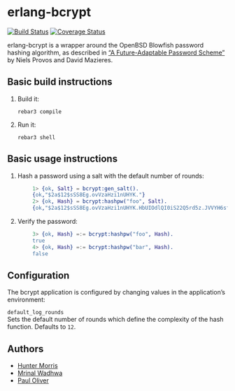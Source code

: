 erlang-bcrypt
=============

[![Build Status][travis_ci_image]][travis_ci]
[![Coverage Status](https://coveralls.io/repos/github/puzza007/erlang-bcrypt/badge.svg?branch=master)](https://coveralls.io/github/puzza007/erlang-bcrypt?branch=master)

erlang-bcrypt is a wrapper around the OpenBSD Blowfish password hashing algorithm, as described in [“A Future-Adaptable Password Scheme”] by Niels Provos and David Mazieres.

Basic build instructions
------------------------

1.  Build it:

        rebar3 compile

2.  Run it:

        rebar3 shell

Basic usage instructions
------------------------

1.  Hash a password using a salt with the default number of rounds:

```erlang
        1> {ok, Salt} = bcrypt:gen_salt().
        {ok,"$2a$12$sSS8Eg.ovVzaHzi1nUHYK."}
        2> {ok, Hash} = bcrypt:hashpw("foo", Salt).
        {ok,"$2a$12$sSS8Eg.ovVzaHzi1nUHYK.HbUIOdlQI0iS22Q5rd5z.JVVYH6sfm6"}
```

2.  Verify the password:

```erlang
        3> {ok, Hash} =:= bcrypt:hashpw("foo", Hash).
        true
        4> {ok, Hash} =:= bcrypt:hashpw("bar", Hash).
        false
```

Configuration
-------------

The bcrypt application is configured by changing values in the application’s environment:

`default_log_rounds`  
Sets the default number of rounds which define the complexity of the hash function. Defaults to `12`.

Authors
-------

-   [Hunter Morris]
-   [Mrinal Wadhwa]
-   [Paul Oliver]

  [“A Future-Adaptable Password Scheme”]: http://www.openbsd.org/papers/bcrypt-paper.ps
  [Hunter Morris]: http://github.com/skarab
  [Mrinal Wadhwa]: http://github.com/mrinalwadhwa
  [Paul Oliver]: http://github.com/puzza007

[travis_ci]: https://travis-ci.org/puzza007/erlang-bcrypt
[travis_ci_image]: https://travis-ci.org/puzza007/erlang-bcrypt.png


